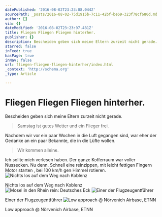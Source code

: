 ```yaml
---
datePublished: '2016-08-02T23:23:08.044Z'
sourcePath: _posts/2016-08-02-75d1915b-7c11-42bf-be69-323f78cf680d.md
author: []
via: {}
dateModified: '2016-08-02T23:23:07.481Z'
title: Fliegen Fliegen Fliegen hinterher.
publisher: {}
description: Bescheiden geben sich meine Eltern zurzeit nicht gerade.
starred: false
inFeed: true
hasPage: true
inNav: false
url: fliegen-fliegen-fliegen-hinterher/index.html
_context: 'http://schema.org'
_type: Article

---
```

# Fliegen Fliegen Fliegen hinterher.

Bescheiden geben sich meine Eltern zurzeit nicht gerade.

> Samstag ist gutes Wetter und ein Flieger frei.

Nachdem wir vor ein paar Wochen in die Luft gegangen sind, war eher der Gedanke an ein paar Bekannte, die in die Lüfte wollen.

> Wir kommen alleine.

Ich sollte mich verlesen haben. Der ganze Kofferraum war voller Nussecken. Nu denn. Schnell eine reinzippen, mit leicht fettigen Fingern Motor starten , bei 100 km/h gen Himmel rotieren.
![Nichts los auf dem Weg nach Koblenz](https://the-grid-user-content.s3-us-west-2.amazonaws.com/96b747cc-962b-4697-8e0a-556c995d1eae.jpg)

Nichts los auf dem Weg nach Koblenz
![Mosel in den Rhein rein: Deutsches Eck](https://the-grid-user-content.s3-us-west-2.amazonaws.com/daa8b092-6d34-4259-8318-7c0abb497b29.jpg)
![Einer der Flugzeugentführer](https://the-grid-user-content.s3-us-west-2.amazonaws.com/e09db871-2aba-4f66-8fe2-5a85daab4994.jpg)

Einer der Flugzeugentführer
![Low approach @ Nörvenich Airbase, ETNN](https://the-grid-user-content.s3-us-west-2.amazonaws.com/eb6b6a63-c2f1-4751-aa55-c75fcb0c274d.jpg)

Low approach @ Nörvenich Airbase, ETNN